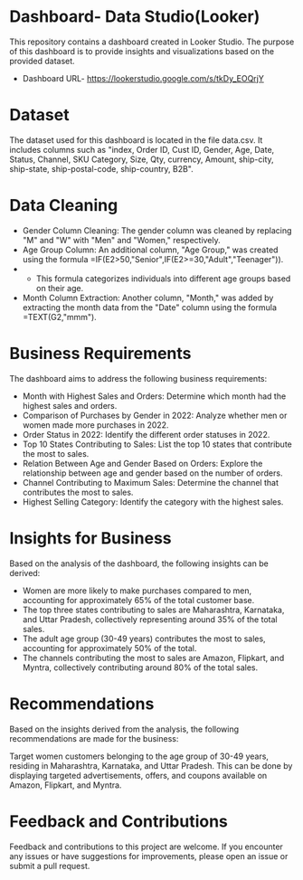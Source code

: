 # Dashboard- Data Studio(Looker)
This repository contains a dashboard created in Looker Studio. The purpose of this dashboard is to provide insights and visualizations based on the provided dataset.
* Dashboard URL- https://lookerstudio.google.com/s/tkDy_EOQrjY

# Dataset
The dataset used for this dashboard is located in the file data.csv. It includes columns such as "index, Order ID, Cust ID, Gender, Age, Date, Status, Channel, SKU Category, Size, Qty, currency, Amount, ship-city, ship-state, ship-postal-code, ship-country, B2B".

# Data Cleaning
* Gender Column Cleaning: The gender column was cleaned by replacing "M" and "W" with "Men" and "Women," respectively.
* Age Group Column: An additional column, "Age Group," was created using the formula =IF(E2>50,"Senior",IF(E2>=30,"Adult","Teenager")).
* * This formula categorizes individuals into different age groups based on their age.
* Month Column Extraction: Another column, "Month," was added by extracting the month data from the "Date" column using the formula =TEXT(G2,"mmm").

# Business Requirements
The dashboard aims to address the following business requirements:

* Month with Highest Sales and Orders: Determine which month had the highest sales and orders.
* Comparison of Purchases by Gender in 2022: Analyze whether men or women made more purchases in 2022.
* Order Status in 2022: Identify the different order statuses in 2022.
* Top 10 States Contributing to Sales: List the top 10 states that contribute the most to sales.
* Relation Between Age and Gender Based on Orders: Explore the relationship between age and gender based on the number of orders.
* Channel Contributing to Maximum Sales: Determine the channel that contributes the most to sales.
* Highest Selling Category: Identify the category with the highest sales.

# Insights for Business
Based on the analysis of the dashboard, the following insights can be derived:

* Women are more likely to make purchases compared to men, accounting for approximately 65% of the total customer base.
* The top three states contributing to sales are Maharashtra, Karnataka, and Uttar Pradesh, collectively representing around 35% of the total sales.
* The adult age group (30-49 years) contributes the most to sales, accounting for approximately 50% of the total.
* The channels contributing the most to sales are Amazon, Flipkart, and Myntra, collectively contributing around 80% of the total sales.

# Recommendations
Based on the insights derived from the analysis, the following recommendations are made for the business:

Target women customers belonging to the age group of 30-49 years, residing in Maharashtra, Karnataka, and Uttar Pradesh. This can be done by displaying targeted advertisements, offers, and coupons available on Amazon, Flipkart, and Myntra.

# Feedback and Contributions
Feedback and contributions to this project are welcome. If you encounter any issues or have suggestions for improvements, please open an issue or submit a pull request.
